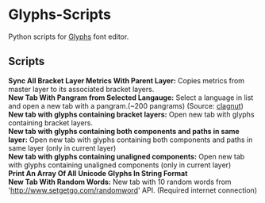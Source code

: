 # Glyphs-Scripts
Python scripts for [Glyphs](glyphsapp.com) font editor.


## Scripts
**Sync All Bracket Layer Metrics With Parent Layer:** Copies metrics from master layer to its associated bracket layers.  
**New Tab With Pangram from Selected Langauge:** Select a language in list and open a new tab with a pangram.(~200 pangrams) (Source: [clagnut](http://clagnut.com/blog/2380/))  
**New tab with glyphs containing bracket layers:** Open new tab with glyphs containing bracket layers.  
**New tab with glyphs containing both components and paths in same layer:** Open new tab with glyphs containing both components and paths in same layer (only in current layer)  
**New tab with glyphs containing unaligned components:** Open new tab with glyphs containing unaligned components (only in current layer)  
**Print An Array Of All Unicode Glyphs In String Format**  
**New Tab With Random Words:** New tab with 10 random words from 'http://www.setgetgo.com/randomword' API. (Required internet connection)  


